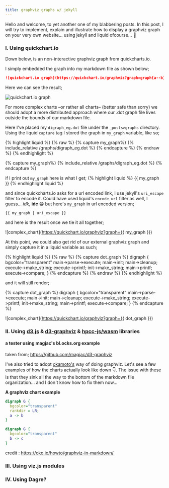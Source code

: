 ```yaml
---
title: graphviz graphs w/ jekyll
---
```

Hello and welcome, to yet another one of my blabbering posts.
In this post, I will try to implement, explain and illustrate how to display a graphviz graph on your very own website... using jekyll and liquid ofcourse... 😬

### I. Using quickchart.io
Down below, is an non-interactive graphviz graph from quickcharts.io.

I simply embedded the graph into my markdown file as shown below;

```markdown
![quickchart.io graph](https://quickchart.io/graphviz?graph=graph{a--b})
```
Here we can see the result;

![quickchart.io graph](https://quickchart.io/graphviz?graph=graph{a--b})

For more complex charts –or rather all charts– (better safe than sorry) we should adopt a more distributed approach where our .dot graph file lives outside the bounds of our markdown file.

Here I've placed my `digraph_eg.dot` file under the `_posts>graphs` directory. Using the liquid `capture` tag I stored the graph in `my_graph` variable, like so;

{% highlight liquid %}
{% raw %}
{% capture my_graph%}
{% include_relative /graphs/digraph_eg.dot %}
{% endcapture %}
{% endraw %}
{% endhighlight %}

{% capture my_graph%}
{% include_relative /graphs/digraph_eg.dot %}
{% endcapture %}

if I print out `my_graph` here is what I get; 
{% highlight liquid %}
{{ my_graph }}
{% endhighlight liquid %}

and since quickcharts.io asks for a url encoded link, I use jekyll's `uri_escape` filter to encode it. Could have used liquid's `encode_url` filter as well, I guess... *idk*, **idc** 😁 but here's `my_graph` in url encoded version;
```
{{ my_graph | uri_escape }}
```

and here is the result once we tie it all together;

![complex_chart](https://quickchart.io/graphviz?graph={{ my_graph }})

At this point, we could also get rid of our external graphviz graph and simply capture it in a liquid variable as such;

{% highlight liquid %}
{% raw %}
{% capture dot_graph %} 
digraph {
  bgcolor="transparent"
  main->parse->execute;
  main->init;
  main->cleanup;
  execute->make_string;
  execute->printf;
  init->make_string;
  main->printf;
  execute->compare;
}
{% endcapture %}
{% endraw %}
{% endhighlight %}

and it will still render;

{% capture dot_graph %} 
digraph {
  bgcolor="transparent"
  main->parse->execute;
  main->init;
  main->cleanup;
  execute->make_string;
  execute->printf;
  init->make_string;
  main->printf;
  execute->compare;
}
{% endcapture %}

![complex_chart](https://quickchart.io/graphviz?graph={{ dot_graph }})

### II. Using [d3.js](https://github.com/d3/d3) & [d3-graphviz](https://github.com/magjac/d3-graphviz) & [hpcc-js/wasm](https://github.com/hpcc-systems/hpcc-js-wasm) libraries

#### a tester using magjac's bl.ocks.org example
taken from; <https://github.com/magjac/d3-graphviz>

<div id="graph" style="text-align: center;"></div>
<script>
d3.select("#graph").graphviz()
  .renderDot('digraph { graph [bgcolor=transparent;] a -> b}');
</script>

I've also tried to adopt [okamoto's](https://oko.io/howto/graphviz-in-markdown/) way of doing graphviz. Let's see a few examples of how the charts actually look like down 👇. The issue with these is that they sink all the way to the bottom of the markdown file organization... and I don't know how to fix them now...

**A graphviz chart example**
```dot
digraph G {
  bgcolor="transparent"
  rankdir = LR;
  a -> b
}
```

```dot
digraph G {
  bgcolor="transparent"
  b -> c 
}
```

credit : <https://oko.io/howto/graphviz-in-markdown/>



### III. Using viz.js modules

<!-- error : ends up, at the bottom of the page
<script>
var viz = new Viz();

viz.renderSVGElement('digraph { a -> b; b -> c }')
.then(function(element) {
  document.body.appendChild(element);
})
.catch(error => {
  // Create a new Viz instance (@see Caveats page for more info)
  viz = new Viz();

  // Possibly display the error
  console.error(error);
});
</script>
-->

### IV. Using Dagre?

